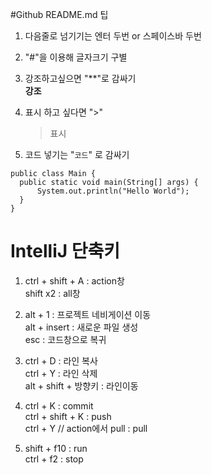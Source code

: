#Github README.md 팁

1. 다음줄로 넘기기는 엔터 두번 or 스페이스바 두번

2. "#"을 이용해 글자크기 구별

3. 강조하고싶으면 "**"로 감싸기  
   **강조**

4. 표시 하고 싶다면 ">"
    >표시 

5. 코드 넣기는 "``` 코드 ```" 로 감싸기
  ```
  public class Main {
    public static void main(String[] args) {
        System.out.println("Hello World");
    }
  }
  ```

# IntelliJ 단축키

1.	ctrl + shift + A : action창  
	shift x2 : all창

2.	alt + 1 : 프로젝트 네비게이션 이동  
	alt + insert : 새로운 파일 생성  
	esc : 코드창으로 복귀

3.	ctrl + D : 라인 복사  
	ctrl + Y : 라인 삭제  
	alt + shift + 방향키 : 라인이동  

4.	ctrl + K : commit  
	ctrl + shift + K : push  
	ctrl + Y // action에서 pull : pull  

5.	shift + f10 : run  
	ctrl + f2 : stop